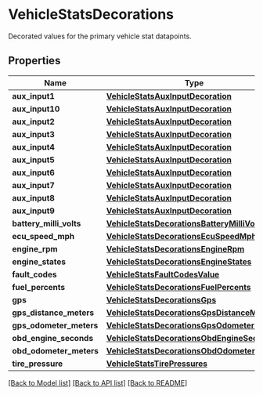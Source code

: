 # VehicleStatsDecorations

Decorated values for the primary vehicle stat datapoints.
## Properties
Name | Type | Description | Notes
------------ | ------------- | ------------- | -------------
**aux_input1** | [**VehicleStatsAuxInputDecoration**](VehicleStatsAuxInputDecoration.md) |  | [optional] 
**aux_input10** | [**VehicleStatsAuxInputDecoration**](VehicleStatsAuxInputDecoration.md) |  | [optional] 
**aux_input2** | [**VehicleStatsAuxInputDecoration**](VehicleStatsAuxInputDecoration.md) |  | [optional] 
**aux_input3** | [**VehicleStatsAuxInputDecoration**](VehicleStatsAuxInputDecoration.md) |  | [optional] 
**aux_input4** | [**VehicleStatsAuxInputDecoration**](VehicleStatsAuxInputDecoration.md) |  | [optional] 
**aux_input5** | [**VehicleStatsAuxInputDecoration**](VehicleStatsAuxInputDecoration.md) |  | [optional] 
**aux_input6** | [**VehicleStatsAuxInputDecoration**](VehicleStatsAuxInputDecoration.md) |  | [optional] 
**aux_input7** | [**VehicleStatsAuxInputDecoration**](VehicleStatsAuxInputDecoration.md) |  | [optional] 
**aux_input8** | [**VehicleStatsAuxInputDecoration**](VehicleStatsAuxInputDecoration.md) |  | [optional] 
**aux_input9** | [**VehicleStatsAuxInputDecoration**](VehicleStatsAuxInputDecoration.md) |  | [optional] 
**battery_milli_volts** | [**VehicleStatsDecorationsBatteryMilliVolts**](VehicleStatsDecorationsBatteryMilliVolts.md) |  | [optional] 
**ecu_speed_mph** | [**VehicleStatsDecorationsEcuSpeedMph**](VehicleStatsDecorationsEcuSpeedMph.md) |  | [optional] 
**engine_rpm** | [**VehicleStatsDecorationsEngineRpm**](VehicleStatsDecorationsEngineRpm.md) |  | [optional] 
**engine_states** | [**VehicleStatsDecorationsEngineStates**](VehicleStatsDecorationsEngineStates.md) |  | [optional] 
**fault_codes** | [**VehicleStatsFaultCodesValue**](VehicleStatsFaultCodesValue.md) |  | [optional] 
**fuel_percents** | [**VehicleStatsDecorationsFuelPercents**](VehicleStatsDecorationsFuelPercents.md) |  | [optional] 
**gps** | [**VehicleStatsDecorationsGps**](VehicleStatsDecorationsGps.md) |  | [optional] 
**gps_distance_meters** | [**VehicleStatsDecorationsGpsDistanceMeters**](VehicleStatsDecorationsGpsDistanceMeters.md) |  | [optional] 
**gps_odometer_meters** | [**VehicleStatsDecorationsGpsOdometerMeters**](VehicleStatsDecorationsGpsOdometerMeters.md) |  | [optional] 
**obd_engine_seconds** | [**VehicleStatsDecorationsObdEngineSeconds**](VehicleStatsDecorationsObdEngineSeconds.md) |  | [optional] 
**obd_odometer_meters** | [**VehicleStatsDecorationsObdOdometerMeters**](VehicleStatsDecorationsObdOdometerMeters.md) |  | [optional] 
**tire_pressure** | [**VehicleStatsTirePressures**](VehicleStatsTirePressures.md) |  | [optional] 

[[Back to Model list]](../README.md#documentation-for-models) [[Back to API list]](../README.md#documentation-for-api-endpoints) [[Back to README]](../README.md)



